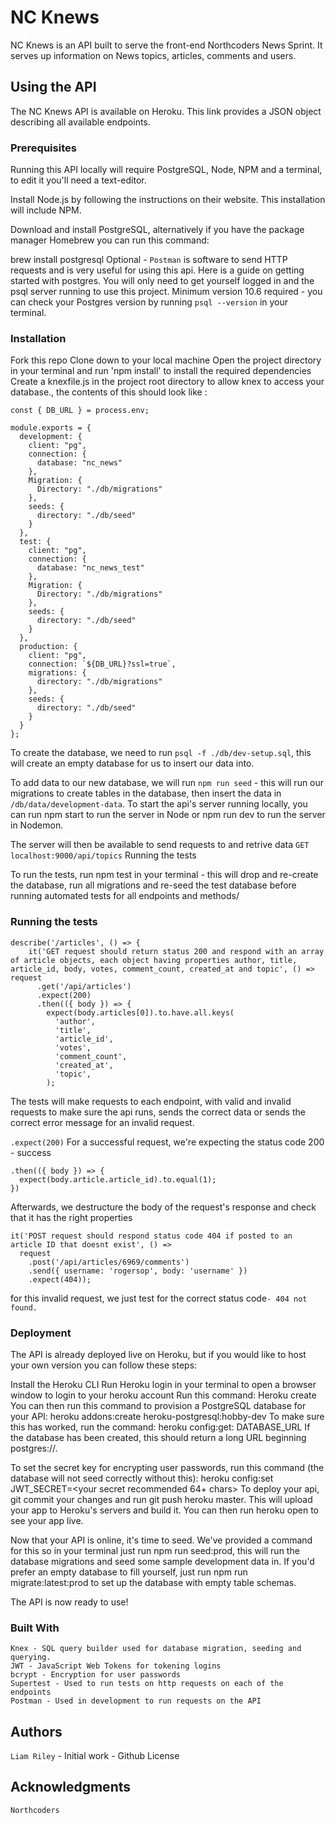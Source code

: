 # NC Knews

NC Knews is an API built to serve the front-end Northcoders News Sprint. It serves up information on News topics, articles, comments and users.

## Using the API

The NC Knews API is available on Heroku. This link provides a JSON object describing all available endpoints.

### Prerequisites

Running this API locally will require PostgreSQL, Node, NPM and a terminal, to edit it you'll need a text-editor.

Install Node.js by following the instructions on their website. This installation will include NPM.

Download and install PostgreSQL, alternatively if you have the package manager Homebrew you can run this command:

brew install postgresql
Optional - `Postman` is software to send HTTP requests and is very useful for using this api.
Here is a guide on getting started with postgres. You will only need to get yourself logged in and the psql server running to use this project. Minimum version 10.6 required - you can check your Postgres version by running `psql --version` in your terminal.

### Installation

Fork this repo
Clone down to your local machine
Open the project directory in your terminal and run 'npm install' to install the required dependencies
Create a knexfile.js in the project root directory to allow knex to access your database., the contents of this should look like :

```
const { DB_URL } = process.env;

module.exports = {
  development: {
    client: "pg",
    connection: {
      database: "nc_news"
    },
    Migration: {
      Directory: "./db/migrations"
    },
    seeds: {
      directory: "./db/seed"
    }
  },
  test: {
    client: "pg",
    connection: {
      database: "nc_news_test"
    },
    Migration: {
      Directory: "./db/migrations"
    },
    seeds: {
      directory: "./db/seed"
    }
  },
  production: {
    client: "pg",
    connection: `${DB_URL}?ssl=true`,
    migrations: {
      directory: "./db/migrations"
    },
    seeds: {
      directory: "./db/seed"
    }
  }
};
```

To create the database, we need to run `psql -f ./db/dev-setup.sql`, this will create an empty database for us to insert our data into.

To add data to our new database, we will run `npm run seed` - this will run our migrations to create tables in the database, then insert the data in `/db/data/development-data`.
To start the api's server running locally, you can run npm start to run the server in Node or npm run dev to run the server in Nodemon.

The server will then be available to send requests to and retrive data
`GET localhost:9000/api/topics`
Running the tests

To run the tests, run npm test in your terminal - this will drop and re-create the database, run all migrations and re-seed the test database before running automated tests for all endpoints and methods/

### Running the tests

```
describe('/articles', () => {
    it('GET request should return status 200 and respond with an array of article objects, each object having properties author, title, article_id, body, votes, comment_count, created_at and topic', () => request
      .get('/api/articles')
      .expect(200)
      .then(({ body }) => {
        expect(body.articles[0]).to.have.all.keys(
          'author',
          'title',
          'article_id',
          'votes',
          'comment_count',
          'created_at',
          'topic',
        );
```

The tests will make requests to each endpoint, with valid and invalid requests to make sure the api runs, sends the correct data or sends the correct error message for an invalid request.

`.expect(200)`
For a successful request, we're expecting the status code 200 - success

```
.then(({ body }) => {
  expect(body.article.article_id).to.equal(1);
})
```

Afterwards, we destructure the body of the request's response and check that it has the right properties

```
it('POST request should respond status code 404 if posted to an article ID that doesnt exist', () =>
  request
    .post('/api/articles/6969/comments')
    .send({ username: 'rogersop', body: 'username' })
    .expect(404));
```

for this invalid request, we just test for the correct status code`- 404 not found.`

### Deployment

The API is already deployed live on Heroku, but if you would like to host your own version you can follow these steps:

Install the Heroku CLI
Run Heroku login in your terminal to open a browser window to login to your heroku account
Run this command:
Heroku create <your project name>
You can then run this command to provision a PostgreSQL database for your API:
heroku addons:create heroku-postgresql:hobby-dev
To make sure this has worked, run the command:
heroku config:get: DATABASE_URL
If the database has been created, this should return a long URL beginning postgres://.

To set the secret key for encrypting user passwords, run this command (the database will not seed correctly without this):
heroku config:set JWT_SECRET=<your secret recommended 64+ chars>
To deploy your api, git commit your changes and run git push heroku master. This will upload your app to Heroku's servers and build it. You can then run heroku open to see your app live.

Now that your API is online, it's time to seed. We've provided a command for this so in your terminal just run npm run seed:prod, this will run the database migrations and seed some sample development data in. If you'd prefer an empty database to fill yourself, just run npm run migrate:latest:prod to set up the database with empty table schemas.

The API is now ready to use!

### Built With

```
Knex - SQL query builder used for database migration, seeding and querying.
JWT - JavaScript Web Tokens for tokening logins
bcrypt - Encryption for user passwords
Supertest - Used to run tests on http requests on each of the endpoints
Postman - Used in development to run requests on the API
```

## Authors

`Liam Riley` - Initial work - Github
License

## Acknowledgments

`Northcoders`
